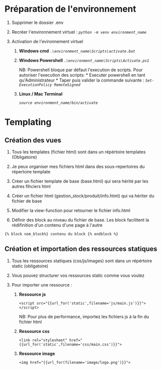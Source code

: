 # Préparation de l'environnement

1. Supprimer le dossier .env

2. Recréer l'environnement virtuel : 
    *`python -m venv environment_name`*

3. Activation de l'evironnement virtuel
 
    1. **Windows cmd**
        *`.\environment_name\Scripts\activate.bat`*

    2. **Windows Powershell**
        *`.\environment_name\Scripts\Activate.ps1`*

        NB: Powershell bloque par défaut l'execution de scripts. Pour autoriser l'execution des scripts:
            * Executer powershell en tant qu'Administrateur 
            * Taper puis valider la commande suivante : *`Set-ExecutionPolicy RemoteSigned`*
    3. **Linux / Mac Terminal**

        *`source environment_name/bin/activate`*

# Templating

## Création des vues

1. Tous les templates (fichier html) sont dans un répértoire templates (Obligatoire)

2. Je peux organiser mes fichiers html dans des sous-repertoires du répertoire template

3. Créer un fichier template de base (base.html) qui sera hérité par les autres fihciers html

4. Créer un fichier html (gestion_stock/produit/info.html) qui va hériter du fichier de base

5. Modifier la view-function pour retourner le fichier info.html

6. Définir des block au niveau du fichier de base. Les block facilitent la rédifinition d'un contenu d'une page à l'autre

`{% block nom_block%}
    contenu du block
{% endblock %}`

## Création et importation des ressources statiques

1. Tous les ressources statiques (css/js/images) sont dans un répértoire static (obligatoire)

2. Vous pouvez structurer vos ressources static comme vous voulez

3. Pour importer une ressource :

    1. **Ressource js**

        `<script src="{{url_for('static',filename='js/main.js')}}"></script>`

        NB: Pour plus de performance, importez les fichiers js à la fin du fichier html

    2. **Ressource css**

        `<link rel="stylesheet" href="{{url_for('static',filename='css/main.css')}}">`

    3. **Ressource image**

        `<img href="{{url_for(filename='image/logo.png')}}">`